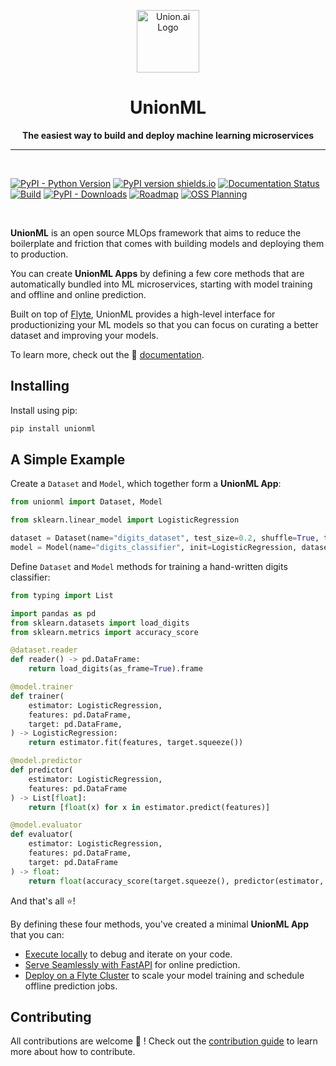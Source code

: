 <p align="center">
  <img src="https://raw.githubusercontent.com/unionai-oss/unionml/main/docs/source/_static/images/union-logo.svg" alt="Union.ai Logo" width="100">
</p>

<h1 align="center">UnionML</h1>

<p align="center">
    <strong>The easiest way to build and deploy machine learning microservices</strong>
</p>

---

<br>

[![PyPI - Python Version](https://img.shields.io/pypi/pyversions/unionml?style=for-the-badge)](https://pypi.org/project/unionml/)
[![PyPI version shields.io](https://img.shields.io/pypi/v/unionml?style=for-the-badge)](https://pypi.org/project/unionml/)
[![Documentation Status](https://img.shields.io/readthedocs/unionml/latest?style=for-the-badge)](https://unionml.readthedocs.io/en/latest/?badge=latest)
[![Build](https://img.shields.io/github/workflow/status/unionai-oss/unionml/Python%20application/main?style=for-the-badge)](https://github.com/unionai-oss/unionml/actions/workflows/build.yml)
[![PyPI - Downloads](https://img.shields.io/pypi/dm/unionml?style=for-the-badge)](https://pypistats.org/packages/unionml)
[![Roadmap](https://img.shields.io/badge/Project-Roadmap-blueviolet?style=for-the-badge)](https://github.com/orgs/unionai-oss/projects/1/views/4)
[![OSS Planning](https://img.shields.io/badge/Event-OSS_Planning-yellow?style=for-the-badge)](https://app.addevent.com/event/tj14110550/)

<br>


**UnionML** is an open source MLOps framework that aims to reduce the boilerplate and friction
that comes with building models and deploying them to production.

You can create **UnionML Apps** by defining a few core methods that are automatically bundled
into ML microservices, starting with model training and offline and online prediction.

Built on top of [Flyte](https://docs.flyte.org/en/latest/), UnionML provides a high-level
interface for productionizing your ML models so that you can focus on curating a better dataset
and improving your models.

To learn more, check out the 📖 [documentation](https://unionml.readthedocs.io).

## Installing

Install using pip:

```bash
pip install unionml
```

## A Simple Example

Create a `Dataset` and `Model`, which together form a **UnionML App**:

```python
from unionml import Dataset, Model

from sklearn.linear_model import LogisticRegression

dataset = Dataset(name="digits_dataset", test_size=0.2, shuffle=True, targets=["target"])
model = Model(name="digits_classifier", init=LogisticRegression, dataset=dataset)
```

Define `Dataset` and `Model` methods for training a hand-written digits classifier:

```python
from typing import List

import pandas as pd
from sklearn.datasets import load_digits
from sklearn.metrics import accuracy_score

@dataset.reader
def reader() -> pd.DataFrame:
    return load_digits(as_frame=True).frame

@model.trainer
def trainer(
    estimator: LogisticRegression,
    features: pd.DataFrame,
    target: pd.DataFrame,
) -> LogisticRegression:
    return estimator.fit(features, target.squeeze())

@model.predictor
def predictor(
    estimator: LogisticRegression,
    features: pd.DataFrame
) -> List[float]:
    return [float(x) for x in estimator.predict(features)]

@model.evaluator
def evaluator(
    estimator: LogisticRegression,
    features: pd.DataFrame,
    target: pd.DataFrame
) -> float:
    return float(accuracy_score(target.squeeze(), predictor(estimator, features)))
```

And that's all ⭐️!

By defining these four methods, you've created a minimal **UnionML App** that you can:

- [Execute locally](https://unionml.readthedocs.io/en/latest/index.html#train-and-predict-locally) to debug and iterate on your code.
- [Serve Seamlessly with FastAPI](https://unionml.readthedocs.io/en/latest/index.html#serve-seamlessly-with-fastapi) for online prediction.
- [Deploy on a Flyte Cluster](https://unionml.readthedocs.io/en/latest/deploying.html) to scale your model training and schedule offline prediction jobs.

## Contributing

All contributions are welcome 🤝 ! Check out the [contribution guide](https://unionml.readthedocs.io/en/latest/contributing.html) to learn more about how to contribute.
